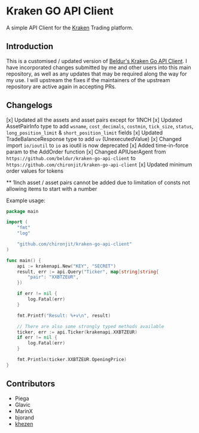 Kraken GO API Client
====================

A simple API Client for the [Kraken](https://www.kraken.com/ "Kraken") Trading platform.

## Introduction

This is a customised / updated version of [Beldur's Kraken Go API Client](https://github.com/beldur/kraken-go-api-client). I have incorporated changes submitted by me and other users into this main repository, as well as any updates that may be required along the way for my use. I will upstream the fixes if the maintainers of the upstream repository are active again in accepting PRs.

## Changelogs

[x] Updated all the assets and asset pairs except for 1INCH
[x] Updated AssetPairInfo type to add `wsname`, `cost_decimals`, `costmin`, `tick_size`, `status`, `long_position_limit` & `short_position_limit` fields
[x] Updated TradeBalanceResponse type to add `uv` (UnexecutedValue)
[x] Changed import `io/ioutil` to `io` as ioutil is now deprecated
[x] Added time-in-force param to the AddOrder function
[x] Changed APIUserAgent from `https://github.com/beldur/kraken-go-api-client` to `https://github.com/chironjit/kraken-go-api-client`
[x] Updated minimum order values for tokens

** 1Inch asset / asset pairs cannot be added due to limitation of consts not allowing items to start with a number



Example usage:

```go
package main

import (
	"fmt"
	"log"

	"github.com/chironjit/kraken-go-api-client"
)

func main() {
	api := krakenapi.New("KEY", "SECRET")
	result, err := api.Query("Ticker", map[string]string{
		"pair": "XXBTZEUR",
	})

	if err != nil {
		log.Fatal(err)
	}

	fmt.Printf("Result: %+v\n", result)

	// There are also some strongly typed methods available
	ticker, err := api.Ticker(krakenapi.XXBTZEUR)
	if err != nil {
		log.Fatal(err)
	}

	fmt.Println(ticker.XXBTZEUR.OpeningPrice)
}
```

## Contributors
 - Piega
 - Glavic
 - MarinX
 - bjorand
 - [khezen](https://github.com/khezen)
 